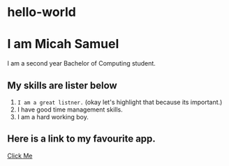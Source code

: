 # hello-world
# I am Micah Samuel
I am a second year Bachelor of Computing student.

## My skills are lister below
1. ``I am a great listner.`` (okay let's highlight that because its important.)
2. I have good time management skills.
3. I am a hard working boy.

##  Here is a link to my favourite app.
[Click Me](https://www.youtube.com/) 



